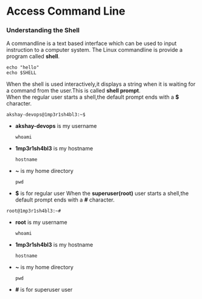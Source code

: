 # Access Command Line 
### Understanding the Shell
A commandline is a text based interface which can be used to input instruction to a computer system. The Linux commandline is provide a program called **shell**.
```
echo "hello"
echo $SHELL
```
When the shell is used interactively,it displays a string when it is waiting for a command from the user.This is called **shell prompt**.<br/>
When the regular user starts a shell,the default prompt ends with a **$** character.
```
akshay-devops@1mp3r1sh4bl3:~$
```
* **akshay-devops** is my username 
  ```
  whoami
  ```
* **1mp3r1sh4bl3** is my hostname
  ```
  hostname
  ```
* **~** is my home directory 
  ```
  pwd
  ```
* **$** is for regular user
When the **superuser(root)** user starts a shell,the default prompt ends with a **#** character.
```
root@1mp3r1sh4bl3:~#
```
* **root** is my username
  ```
  whoami
  ```
* **1mp3r1sh4bl3** is my hostname
  ```
  hostname
  ```
* **~** is my home directory 
  ```
  pwd
  ```
* **#** is for superuser user <br/>

